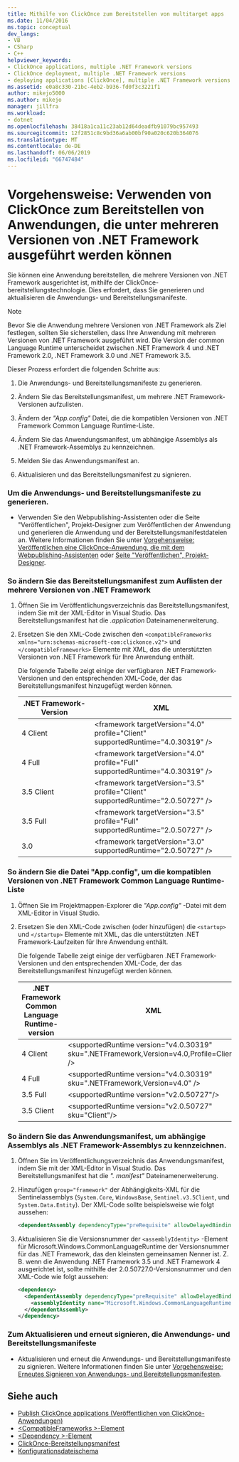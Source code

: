 ```yaml
---
title: Mithilfe von ClickOnce zum Bereitstellen von multitarget apps
ms.date: 11/04/2016
ms.topic: conceptual
dev_langs:
- VB
- CSharp
- C++
helpviewer_keywords:
- ClickOnce applications, multiple .NET Framework versions
- ClickOnce deployment, multiple .NET Framework versions
- deploying applications [ClickOnce], multiple .NET Framework versions
ms.assetid: e0a8c330-21bc-4eb2-b936-fd0f3c3221f1
author: mikejo5000
ms.author: mikejo
manager: jillfra
ms.workload:
- dotnet
ms.openlocfilehash: 38418a1ca11c23ab12d64deadfb91079bc957493
ms.sourcegitcommit: 12f2851c8c9bd36a6ab00bf90a020c620b364076
ms.translationtype: MT
ms.contentlocale: de-DE
ms.lasthandoff: 06/06/2019
ms.locfileid: "66747484"
---
```

# <a name="how-to-use-clickonce-to-deploy-applications-that-can-run-on-multiple-versions-of-the-net-framework"></a>Vorgehensweise: Verwenden von ClickOnce zum Bereitstellen von Anwendungen, die unter mehreren Versionen von .NET Framework ausgeführt werden können
Sie können eine Anwendung bereitstellen, die mehrere Versionen von .NET Framework ausgerichtet ist, mithilfe der ClickOnce-bereitstellungstechnologie. Dies erfordert, dass Sie generieren und aktualisieren die Anwendungs- und Bereitstellungsmanifeste.

> [!NOTE]
> Bevor Sie die Anwendung mehrere Versionen von .NET Framework als Ziel festlegen, sollten Sie sicherstellen, dass Ihre Anwendung mit mehreren Versionen von .NET Framework ausgeführt wird. Die Version der common Language Runtime unterscheidet zwischen .NET Framework 4 und .NET Framework 2.0, .NET Framework 3.0 und .NET Framework 3.5.

 Dieser Prozess erfordert die folgenden Schritte aus:

1. Die Anwendungs- und Bereitstellungsmanifeste zu generieren.

2. Ändern Sie das Bereitstellungsmanifest, um mehrere .NET Framework-Versionen aufzulisten.

3. Ändern der *"App.config"* Datei, die die kompatiblen Versionen von .NET Framework Common Language Runtime-Liste.

4. Ändern Sie das Anwendungsmanifest, um abhängige Assemblys als .NET Framework-Assemblys zu kennzeichnen.

5. Melden Sie das Anwendungsmanifest an.

6. Aktualisieren und das Bereitstellungsmanifest zu signieren.

### <a name="to-generate-the-application-and-deployment-manifests"></a>Um die Anwendungs- und Bereitstellungsmanifeste zu generieren.

- Verwenden Sie den Webpublishing-Assistenten oder die Seite "Veröffentlichen", Projekt-Designer zum Veröffentlichen der Anwendung und generieren die Anwendung und der Bereitstellungsmanifestdateien an. Weitere Informationen finden Sie unter [Vorgehensweise: Veröffentlichen eine ClickOnce-Anwendung, die mit dem Webpublishing-Assistenten](../deployment/how-to-publish-a-clickonce-application-using-the-publish-wizard.md) oder [Seite "Veröffentlichen", Projekt-Designer](../ide/reference/publish-page-project-designer.md).

### <a name="to-change-the-deployment-manifest-to-list-the-multiple-net-framework-versions"></a>So ändern Sie das Bereitstellungsmanifest zum Auflisten der mehrere Versionen von .NET Framework

1. Öffnen Sie im Veröffentlichungsverzeichnis das Bereitstellungsmanifest, indem Sie mit der XML-Editor in Visual Studio. Das Bereitstellungsmanifest hat die *.application* Dateinamenerweiterung.

2. Ersetzen Sie den XML-Code zwischen den `<compatibleFrameworks xmlns="urn:schemas-microsoft-com:clickonce.v2">` und `</compatibleFrameworks>` Elemente mit XML, das die unterstützten Versionen von .NET Framework für Ihre Anwendung enthält.

     Die folgende Tabelle zeigt einige der verfügbaren .NET Framework-Versionen und den entsprechenden XML-Code, der das Bereitstellungsmanifest hinzugefügt werden können.

    |.NET Framework-Version|XML|
    |----------------------------|---------|
    |4 Client|\<framework targetVersion="4.0" profile="Client" supportedRuntime="4.0.30319" />|
    |4 Full|\<framework targetVersion="4.0" profile="Full" supportedRuntime="4.0.30319" />|
    |3.5 Client|\<framework targetVersion="3.5" profile="Client" supportedRuntime="2.0.50727" />|
    |3.5 Full|\<framework targetVersion="3.5" profile="Full" supportedRuntime="2.0.50727" />|
    |3.0|\<framework targetVersion="3.0" supportedRuntime="2.0.50727" />|

### <a name="to-change-the-appconfig-file-to-list-the-compatible-net-framework-runtime-versions"></a>So ändern Sie die Datei "App.config", um die kompatiblen Versionen von .NET Framework Common Language Runtime-Liste

1. Öffnen Sie im Projektmappen-Explorer die *"App.config"* -Datei mit dem XML-Editor in Visual Studio.

2. Ersetzen Sie den XML-Code zwischen (oder hinzufügen) die `<startup>` und `</startup>` Elemente mit XML, das die unterstützten .NET Framework-Laufzeiten für Ihre Anwendung enthält.

     Die folgende Tabelle zeigt einige der verfügbaren .NET Framework-Versionen und den entsprechenden XML-Code, der das Bereitstellungsmanifest hinzugefügt werden können.

    |.NET Framework Common Language Runtime-version|XML|
    |------------------------------------|---------|
    |4 Client|\<supportedRuntime version="v4.0.30319" sku=".NETFramework,Version=v4.0,Profile=Client" />|
    |4 Full|\<supportedRuntime version="v4.0.30319" sku=".NETFramework,Version=v4.0" />|
    |3.5 Full|\<supportedRuntime version="v2.0.50727"/>|
    |3.5 Client|\<supportedRuntime version="v2.0.50727" sku="Client"/>|

### <a name="to-change-the-application-manifest-to-mark-dependent-assemblies-as-net-framework-assemblies"></a>So ändern Sie das Anwendungsmanifest, um abhängige Assemblys als .NET Framework-Assemblys zu kennzeichnen.

1. Öffnen Sie im Veröffentlichungsverzeichnis das Anwendungsmanifest, indem Sie mit der XML-Editor in Visual Studio. Das Bereitstellungsmanifest hat die *". manifest"* Dateinamenerweiterung.

2. Hinzufügen `group="framework"` der Abhängigkeits-XML für die Sentinelassemblys (`System.Core`, `WindowsBase`, `Sentinel.v3.5Client`, und `System.Data.Entity`). Der XML-Code sollte beispielsweise wie folgt aussehen:

   ```xml
   <dependentAssembly dependencyType="preRequisite" allowDelayedBinding="true" group="framework">
   ```

3. Aktualisieren Sie die Versionsnummer der `<assemblyIdentity>` -Element für Microsoft.Windows.CommonLanguageRuntime der Versionsnummer für das .NET Framework, das den kleinsten gemeinsamen Nenner ist. Z. B. wenn die Anwendung .NET Framework 3.5 und .NET Framework 4 ausgerichtet ist, sollte mithilfe der 2.0.50727.0-Versionsnummer und den XML-Code wie folgt aussehen:

   ```xml
   <dependency>
     <dependentAssembly dependencyType="preRequisite" allowDelayedBinding="true">
       <assemblyIdentity name="Microsoft.Windows.CommonLanguageRuntime" version="2.0.50727.0" />
     </dependentAssembly>
   </dependency>
   ```

### <a name="to-update-and-re-sign-the-application-and-deployment-manifests"></a>Zum Aktualisieren und erneut signieren, die Anwendungs- und Bereitstellungsmanifeste

- Aktualisieren und erneut die Anwendungs- und Bereitstellungsmanifeste zu signieren. Weitere Informationen finden Sie unter [Vorgehensweise: Erneutes Signieren von Anwendungs- und Bereitstellungsmanifesten](../deployment/how-to-re-sign-application-and-deployment-manifests.md).

## <a name="see-also"></a>Siehe auch
- [Publish ClickOnce applications (Veröffentlichen von ClickOnce-Anwendungen)](../deployment/publishing-clickonce-applications.md)
- [\<CompatibleFrameworks >-Element](../deployment/compatibleframeworks-element-clickonce-deployment.md)
- [\<Dependency >-Element](../deployment/dependency-element-clickonce-application.md)
- [ClickOnce-Bereitstellungsmanifest](../deployment/clickonce-deployment-manifest.md)
- [Konfigurationsdateischema](/dotnet/framework/configure-apps/file-schema/index)
